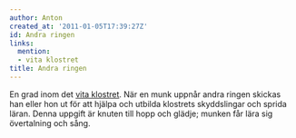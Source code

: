 ```yaml
---
author: Anton
created_at: '2011-01-05T17:39:27Z'
id: Andra ringen
links:
  mention:
  - vita klostret
title: Andra ringen
---
```


En grad inom det [vita klostret]. När en munk uppnår andra ringen skickas han eller hon ut för att
hjälpa och utbilda klostrets skyddslingar och sprida läran. Denna uppgift är knuten till hopp och
glädje; munken får lära sig övertalning och sång.

  [vita klostret]: vita_klostret
